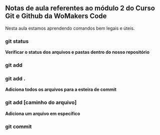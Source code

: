 ## Notas de aula referentes ao módulo 2 do Curso Git e Github da WoMakers Code

Nesta aula estamos aprendendo comandos bem legais e úteis.

### git status
**Verificar o status dos arquivos e pastas dentro do nosso repositório**

### git add

### git add .
**Adiciona todos os arquivos para a esteira de commit**

### git add [caminho do arquivo]
**Adiciona um arquivo em específico**

### git commit
